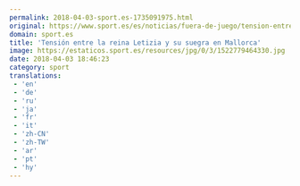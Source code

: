 ```yaml
---
permalink: 2018-04-03-sport.es-1735091975.html
original: https://www.sport.es/es/noticias/fuera-de-juego/tension-entre-reina-letizia-suegra-mallorca-6732581?utm_source=rss-noticias&utm_medium=feed&utm_campaign=fuera-de-juego
domain: sport.es
title: 'Tensión entre la reina Letizia y su suegra en Mallorca'
image: https://estaticos.sport.es/resources/jpg/0/3/1522779464330.jpg
date: 2018-04-03 18:46:23
category: sport
translations: 
 - 'en'
 - 'de'
 - 'ru'
 - 'ja'
 - 'fr'
 - 'it'
 - 'zh-CN'
 - 'zh-TW'
 - 'ar'
 - 'pt'
 - 'hy'
---
```


